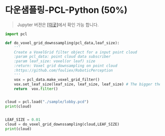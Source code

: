 # 다운샘플링-PCL-Python  \(50%\)

> Jupyter 버젼은 [\[이곳\]](https://github.com/adioshun/gitBook_Tutorial_PCL/blob/master/Beginner/Part01-Chapter02-Downsampling-PCL-Python.ipynb)에서 확인 가능 합니다.

```python
import pcl

def do_voxel_grid_downssampling(pcl_data,leaf_size):
    '''
    Create a VoxelGrid filter object for a input point cloud
    :param pcl_data: point cloud data subscriber
    :param leaf_size: voxel(or leaf) size
    :return: Voxel grid downsampling on point cloud
    :https://github.com/fouliex/RoboticPerception
    '''
    vox = pcl_data.make_voxel_grid_filter()
    vox.set_leaf_size(leaf_size, leaf_size, leaf_size) # The bigger the leaf size the less information retained
    return  vox.filter()


cloud = pcl.load("./sample/lobby.pcd")
print(cloud)


LEAF_SIZE = 0.01 
cloud = do_voxel_grid_downssampling(cloud,LEAF_SIZE)
print(cloud)
```

